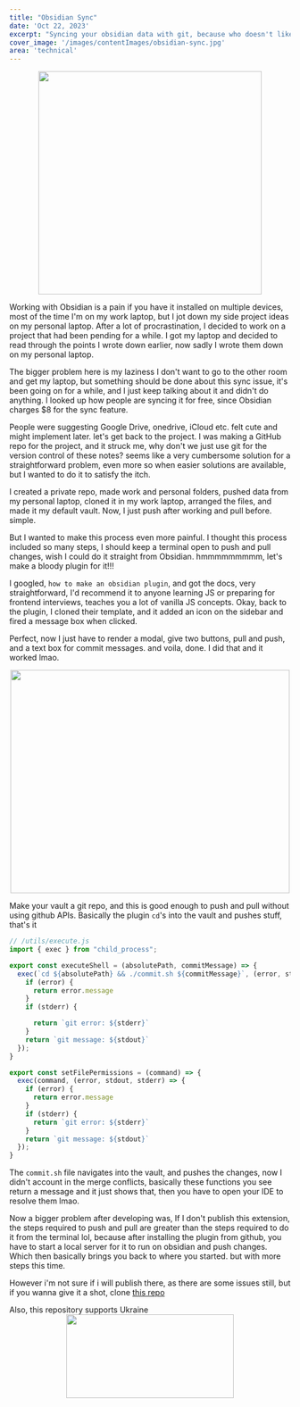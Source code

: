 ```yaml
---
title: "Obsidian Sync"
date: 'Oct 22, 2023'
excerpt: "Syncing your obsidian data with git, because who doesn't like merge conflicts in their note taking app"
cover_image: '/images/contentImages/obsidian-sync.jpg'
area: 'technical'
---
```


<img src="/images/contentImages/obsidian-sync.png" style="width:400px;height:400px;display:flex;margin:auto">

Working with Obsidian is a pain if you have it installed on multiple devices, most of the time I'm on my work laptop, but I jot down my side project ideas on my personal laptop. After a lot of procrastination, I decided to work on a project that had been pending for a while. I got my laptop and decided to read through the points I wrote down earlier, now sadly I wrote them down on my personal laptop.

The bigger problem here is my laziness I don't want to go to the other room and get my laptop, but something should be done about this sync issue, it's been going on for a while, and I just keep talking about it and didn't do anything. I looked up how people are syncing it for free, since Obsidian charges $8 for the sync feature.

People were suggesting Google Drive, onedrive, iCloud etc. felt cute and might implement later. let's get back to the project. I was making a GitHub repo for the project, and it struck me, why don't we just use git for the version control of these notes? seems like a very cumbersome solution for a straightforward problem, even more so when easier solutions are available, but I wanted to do it to satisfy the itch.

I created a private repo, made work and personal folders, pushed data from my personal laptop, cloned it in my work laptop, arranged the files, and made it my default vault. Now, I just push after working and pull before. simple.

But I wanted to make this process even more painful. I thought this process included so many steps, I should keep a terminal open to push and pull changes, wish I could do it straight from Obsidian. hmmmmmmmmm, let's make a bloody plugin for it!!!

I googled, `how to make an obsidian plugin`, and got the docs, very straightforward, I'd recommend it to anyone learning JS or preparing for frontend interviews, teaches you a lot of vanilla JS concepts. 
Okay, back to the plugin, I cloned their template, and it added an icon on the sidebar and fired a message box when clicked.

Perfect, now I just have to render a modal, give two buttons, pull and push, and a text box for commit messages. and voila, done.
I did that and it worked lmao.

<img src="/images/contentImages/obsidian-modal.png" style="width:500px;height:400px;display:flex;margin:auto">

Make your vault a git repo, and this is good enough to push and pull without using github APIs.
Basically the plugin `cd`'s into the vault and pushes stuff, that's it

```js
// /utils/execute.js
import { exec } from "child_process";

export const executeShell = (absolutePath, commitMessage) => {
  exec(`cd ${absolutePath} && ./commit.sh ${commitMessage}`, (error, stdout, stderr) => {
    if (error) {
      return error.message
    }
    if (stderr) {

      return `git error: ${stderr}`
    }
    return `git message: ${stdout}`
  });
}

export const setFilePermissions = (command) => {
  exec(command, (error, stdout, stderr) => {
    if (error) {
      return error.message
    }
    if (stderr) {
      return `git error: ${stderr}`
    }
    return `git message: ${stdout}`
  });
}
```

The `commit.sh` file navigates into the vault, and pushes the changes, now I didn't account in the merge conflicts, basically these functions you see return a message and it just shows that, then you have to open your IDE to resolve them lmao.

Now a bigger problem after developing was, If I don't publish this extension, the steps required to push and pull are greater than the steps required to do it from the terminal lol, because after installing the plugin from github, you have to start a local server for it to run on obsidian and push changes.
Which then basically brings you back to where you started. but with more steps this time.

However i'm not sure if i will publish there, as there are some issues still, but if you wanna give it a shot, clone [this repo](https://github.com/abcdeepakr/obsidian-git-plugin)


Also, this repository supports Ukraine
<img src="/images/contentImages/js-ts.png" style="width:300px;height:150px;display:flex;margin:auto">